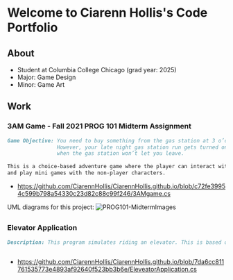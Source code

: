 # Welcome to Ciarenn Hollis's Code Portfolio

## About
- Student at Columbia College Chicago (grad year: 2025)
- Major: Game Design
- Minor: Game Art



## Work

### 3AM Game - Fall 2021 PROG 101 Midterm Assignment
```markdown 
Game Objective: You need to buy something from the gas station at 3 o’clock in the morning. 
                However, your late night gas station run gets turned on its head 
                when the gas station won’t let you leave.
                          
This is a choice-based adventure game where the player can interact with 
and play mini games with the non-player characters.
```
- https://github.com/CiarennHollis/CiarennHollis.github.io/blob/c72fe39954c599b798a54330c23d82c88c99f246/3AMgame.cs

UML diagrams for this project:
![PROG101-MidtermImages](https://user-images.githubusercontent.com/94020137/141184318-69fca03f-ed8a-4dea-a368-bc0532b55a6f.jpg)


## 


### Elevator Application
```markdown 
Description: This program simulates riding an elevator. This is based off a demo for PROG 101's week 10 class session.
 
 ```
- https://github.com/CiarennHollis/CiarennHollis.github.io/blob/7da6cc811761535773e4893af92640f523bb3b6e/EleveatorApplication.cs


## 


